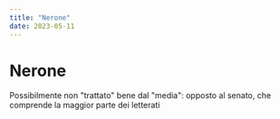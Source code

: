 ```yaml
---
title: "Nerone"
date: 2023-05-11
---
```

# Nerone
Possibilmente non "trattato" bene dal "media": opposto al senato, che comprende la maggior parte dei letterati
